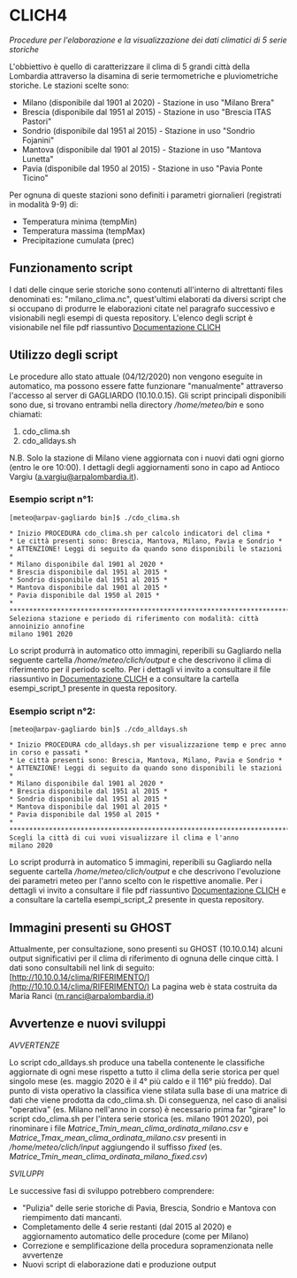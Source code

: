 # CLICH4
_Procedure per l'elaborazione e la visualizzazione dei dati climatici di 5 serie storiche_

L'obbiettivo è quello di caratterizzare il clima di 5 grandi città della Lombardia attraverso la disamina di serie termometriche e pluviometriche storiche.
Le stazioni scelte sono:
- Milano (disponibile dal 1901 al 2020) - Stazione in uso "Milano Brera"
- Brescia (disponibile dal 1951 al 2015) - Stazione in uso "Brescia ITAS Pastori"
- Sondrio (disponibile dal 1951 al 2015) - Stazione in uso "Sondrio Fojanini"
- Mantova (disponibile dal 1901 al 2015) - Stazione in uso "Mantova Lunetta"
- Pavia (disponibile dal 1950 al 2015) - Stazione in uso "Pavia Ponte Ticino"

Per ognuna di queste stazioni sono definiti i parametri giornalieri (registrati in modalità 9-9) di:
- Temperatura minima (tempMin)
- Temperatura massima (tempMax)
- Precipitazione cumulata (prec)

## Funzionamento script
I dati delle cinque serie storiche sono contenuti all'interno di altrettanti files denominati es: "milano_clima.nc", quest'ultimi elaborati da diversi script che si occupano di produrre le elaborazioni citate nel paragrafo successivo e visionabili negli esempi di questa repository. L'elenco degli script è visionabile nel file pdf riassuntivo [Documentazione CLICH](https://github.com/ARPASMR/CLICH4/blob/master/Documentazione%20processi%20di%20clich%20-%20Clima%20Lombardia.pdf)

## Utilizzo degli script
Le procedure allo stato attuale (04/12/2020) non vengono eseguite in automatico, ma possono essere fatte funzionare "manualmente" attraverso l'accesso al server di GAGLIARDO (10.10.0.15). 
Gli script principali disponibili sono due, si trovano entrambi nella directory _/home/meteo/bin_ e sono chiamati:
1) cdo_clima.sh
2) cdo_alldays.sh

N.B. Solo la stazione di Milano viene aggiornata con i nuovi dati ogni giorno (entro le ore 10:00). I dettagli degli aggiornamenti sono in capo ad Antioco Vargiu (a.vargiu@arpalombardia.it).

### Esempio script n°1:
```
[meteo@arpav-gagliardo bin]$ ./cdo_clima.sh

* Inizio PROCEDURA cdo_clima.sh per calcolo indicatori del clima *
* Le città presenti sono: Brescia, Mantova, Milano, Pavia e Sondrio *
* ATTENZIONE! Leggi di seguito da quando sono disponibili le stazioni *
* Milano disponibile dal 1901 al 2020 *
* Brescia disponibile dal 1951 al 2015 *
* Sondrio disponibile dal 1951 al 2015 *
* Mantova disponibile dal 1901 al 2015 *
* Pavia disponibile dal 1950 al 2015 *
*
*******************************************************************************
Seleziona stazione e periodo di riferimento con modalità: città annoinizio annofine
milano 1901 2020
```
Lo script produrrà in automatico otto immagini, reperibili su Gagliardo nella seguente cartella _/home/meteo/clich/output_ e che descrivono il clima di riferimento per il periodo scelto. Per i dettagli vi invito a consultare il file riassuntivo in [Documentazione CLICH](https://github.com/ARPASMR/CLICH4/blob/master/Documentazione%20processi%20di%20clich%20-%20Clima%20Lombardia.pdf) e a consultare la cartella esempi_script_1 presente in questa repository.

### Esempio script n°2:
```
[meteo@arpav-gagliardo bin]$ ./cdo_alldays.sh

* Inizio PROCEDURA cdo_alldays.sh per visualizzazione temp e prec anno in corso e passati *
* Le città presenti sono: Brescia, Mantova, Milano, Pavia e Sondrio *
* ATTENZIONE! Leggi di seguito da quando sono disponibili le stazioni *
* Milano disponibile dal 1901 al 2020 *
* Brescia disponibile dal 1951 al 2015 *
* Sondrio disponibile dal 1951 al 2015 *
* Mantova disponibile dal 1901 al 2015 *
* Pavia disponibile dal 1950 al 2015 *
*
*******************************************************************************
Scegli la città di cui vuoi visualizzare il clima e l'anno
milano 2020
```
Lo script produrrà in automatico 5 immagini, reperibili su Gagliardo nella seguente cartella _/home/meteo/clich/output_ e che descrivono l'evoluzione dei parametri meteo per l'anno scelto con le rispettive anomalie. Per i dettagli vi invito a consultare il file pdf riassuntivo [Documentazione CLICH](https://github.com/ARPASMR/CLICH4/blob/master/Documentazione%20processi%20di%20clich%20-%20Clima%20Lombardia.pdf) e a consultare la cartella esempi_script_2 presente in questa repository.

## Immagini presenti su GHOST
Attualmente, per consultazione, sono presenti su GHOST (10.10.0.14) alcuni output significativi per il clima di riferimento di ognuna delle cinque città. I dati sono consultabili nel link di seguito: [http://10.10.0.14/clima/RIFERIMENTO/](http://10.10.0.14/clima/RIFERIMENTO/)
La pagina web è stata costruita da Maria Ranci (m.ranci@arpalombardia.it)

## Avvertenze e nuovi sviluppi

_AVVERTENZE_

Lo script cdo_alldays.sh produce una tabella contenente le classifiche aggiornate di ogni mese rispetto a tutto il clima della serie storica per quel singolo mese (es. maggio 2020 è il 4° più caldo e il 116° più freddo). Dal punto di vista operativo la classifica viene stilata sulla base di una matrice di dati che viene prodotta da cdo_clima.sh. 
Di conseguenza, nel caso di analisi "operativa" (es. Milano nell'anno in corso) è necessario prima far "girare" lo script cdo_clima.sh per l'intera serie storica (es. milano 1901 2020), poi rinominare i file _Matrice_Tmin_mean_clima_ordinata_milano.csv_ e _Matrice_Tmax_mean_clima_ordinata_milano.csv_ presenti in _/home/meteo/clich/input_ aggiungendo il suffisso _fixed_ (es. _Matrice_Tmin_mean_clima_ordinata_milano_fixed.csv_)

_SVILUPPI_

Le successive fasi di sviluppo potrebbero comprendere:
- "Pulizia" delle serie storiche di Pavia, Brescia, Sondrio e Mantova con riempimento dati mancanti.
- Completamento delle 4 serie restanti (dal 2015 al 2020) e aggiornamento automatico delle procedure (come per Milano)
- Correzione e semplificazione della procedura sopramenzionata nelle avvertenze
- Nuovi script di elaborazione dati e produzione output

